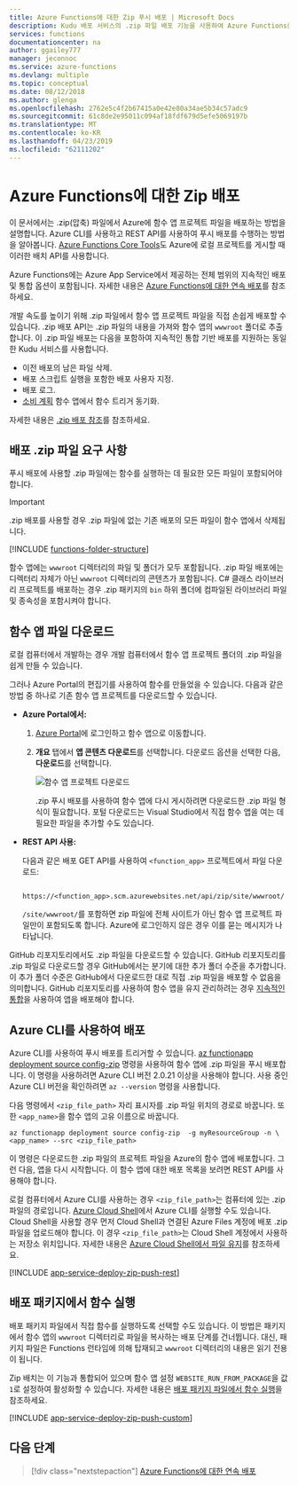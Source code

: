 ```yaml
---
title: Azure Functions에 대한 Zip 푸시 배포 | Microsoft Docs
description: Kudu 배포 서비스의 .zip 파일 배포 기능을 사용하여 Azure Functions를 게시합니다.
services: functions
documentationcenter: na
author: ggailey777
manager: jeconnoc
ms.service: azure-functions
ms.devlang: multiple
ms.topic: conceptual
ms.date: 08/12/2018
ms.author: glenga
ms.openlocfilehash: 2762e5c4f2b67415a0e42e80a34ae5b34c57adc9
ms.sourcegitcommit: 61c8de2e95011c094af18fdf679d5efe5069197b
ms.translationtype: MT
ms.contentlocale: ko-KR
ms.lasthandoff: 04/23/2019
ms.locfileid: "62111202"
---
```

# <a name="zip-deployment-for-azure-functions"></a>Azure Functions에 대한 Zip 배포

이 문서에서는 .zip(압축) 파일에서 Azure에 함수 앱 프로젝트 파일을 배포하는 방법을 설명합니다. Azure CLI를 사용하고 REST API를 사용하여 푸시 배포를 수행하는 방법을 알아봅니다. [Azure Functions Core Tools](functions-run-local.md)도 Azure에 로컬 프로젝트를 게시할 때 이러한 배치 API를 사용합니다.

Azure Functions에는 Azure App Service에서 제공하는 전체 범위의 지속적인 배포 및 통합 옵션이 포함됩니다. 자세한 내용은 [Azure Functions에 대한 연속 배포](functions-continuous-deployment.md)를 참조하세요.

개발 속도를 높이기 위해 .zip 파일에서 함수 앱 프로젝트 파일을 직접 손쉽게 배포할 수 있습니다. .zip 배포 API는 .zip 파일의 내용을 가져와 함수 앱의 `wwwroot` 폴더로 추출합니다. 이 .zip 파일 배포는 다음을 포함하여 지속적인 통합 기반 배포를 지원하는 동일한 Kudu 서비스를 사용합니다.

+ 이전 배포의 남은 파일 삭제.
+ 배포 스크립트 실행을 포함한 배포 사용자 지정.
+ 배포 로그.
+ [소비 계획](functions-scale.md) 함수 앱에서 함수 트리거 동기화.

자세한 내용은 [.zip 배포 참조](https://github.com/projectkudu/kudu/wiki/Deploying-from-a-zip-file)를 참조하세요.

## <a name="deployment-zip-file-requirements"></a>배포 .zip 파일 요구 사항

푸시 배포에 사용할 .zip 파일에는 함수를 실행하는 데 필요한 모든 파일이 포함되어야 합니다.

>[!IMPORTANT]
> .zip 배포를 사용할 경우 .zip 파일에 없는 기존 배포의 모든 파일이 함수 앱에서 삭제됩니다.  

[!INCLUDE [functions-folder-structure](../../includes/functions-folder-structure.md)]

함수 앱에는 `wwwroot` 디렉터리의 파일 및 폴더가 모두 포함됩니다. .zip 파일 배포에는 디렉터리 자체가 아닌 `wwwroot` 디렉터리의 콘텐츠가 포함됩니다. C# 클래스 라이브러리 프로젝트를 배포하는 경우 .zip 패키지의 `bin` 하위 폴더에 컴파일된 라이브러리 파일 및 종속성을 포함시켜야 합니다.

## <a name="download-your-function-app-files"></a>함수 앱 파일 다운로드

로컬 컴퓨터에서 개발하는 경우 개발 컴퓨터에서 함수 앱 프로젝트 폴더의 .zip 파일을 쉽게 만들 수 있습니다.

그러나 Azure Portal의 편집기를 사용하여 함수를 만들었을 수 있습니다. 다음과 같은 방법 중 하나로 기존 함수 앱 프로젝트를 다운로드할 수 있습니다.

+ **Azure Portal에서:**

  1. [Azure Portal](https://portal.azure.com)에 로그인하고 함수 앱으로 이동합니다.

  2. **개요** 탭에서 **앱 콘텐츠 다운로드**를 선택합니다. 다운로드 옵션을 선택한 다음, **다운로드**를 선택합니다.

      ![함수 앱 프로젝트 다운로드](./media/deployment-zip-push/download-project.png)

     .zip 푸시 배포를 사용하여 함수 앱에 다시 게시하려면 다운로드한 .zip 파일 형식이 필요합니다. 포털 다운로드는 Visual Studio에서 직접 함수 앱을 여는 데 필요한 파일을 추가할 수도 있습니다.

+ **REST API 사용:**

    다음과 같은 배포 GET API를 사용하여 `<function_app>` 프로젝트에서 파일 다운로드: 

        https://<function_app>.scm.azurewebsites.net/api/zip/site/wwwroot/

    `/site/wwwroot/`를 포함하면 zip 파일에 전체 사이트가 아닌 함수 앱 프로젝트 파일만이 포함되도록 합니다. Azure에 로그인하지 않은 경우 이를 묻는 메시지가 나타납니다.  

GitHub 리포지토리에서도 .zip 파일을 다운로드할 수 있습니다. GitHub 리포지토리를 .zip 파일로 다운로드할 경우 GitHub에서는 분기에 대한 추가 폴더 수준을 추가합니다. 이 추가 폴더 수준은 GitHub에서 다운로드한 대로 직접 .zip 파일을 배포할 수 없음을 의미합니다. GitHub 리포지토리를 사용하여 함수 앱을 유지 관리하려는 경우 [지속적인 통합](functions-continuous-deployment.md)을 사용하여 앱을 배포해야 합니다.  

## <a name="cli"></a>Azure CLI를 사용하여 배포

Azure CLI를 사용하여 푸시 배포를 트리거할 수 있습니다. [az functionapp deployment source config-zip](/cli/azure/functionapp/deployment/source#az-functionapp-deployment-source-config-zip) 명령을 사용하여 함수 앱에 .zip 파일을 푸시 배포합니다. 이 명령을 사용하려면 Azure CLI 버전 2.0.21 이상을 사용해야 합니다. 사용 중인 Azure CLI 버전을 확인하려면 `az --version` 명령을 사용합니다.

다음 명령에서 `<zip_file_path>` 자리 표시자를 .zip 파일 위치의 경로로 바꿉니다. 또한 `<app_name>`을 함수 앱의 고유 이름으로 바꿉니다. 

```azurecli-interactive
az functionapp deployment source config-zip  -g myResourceGroup -n \
<app_name> --src <zip_file_path>
```

이 명령은 다운로드한 .zip 파일의 프로젝트 파일을 Azure의 함수 앱에 배포합니다. 그런 다음, 앱을 다시 시작합니다. 이 함수 앱에 대한 배포 목록을 보려면 REST API를 사용해야 합니다.

로컬 컴퓨터에서 Azure CLI를 사용하는 경우 `<zip_file_path>`는 컴퓨터에 있는 .zip 파일의 경로입니다. [Azure Cloud Shell](../cloud-shell/overview.md)에서 Azure CLI를 실행할 수도 있습니다. Cloud Shell을 사용할 경우 먼저 Cloud Shell과 연결된 Azure Files 계정에 배포 .zip 파일을 업로드해야 합니다. 이 경우 `<zip_file_path>`는 Cloud Shell 계정에서 사용하는 저장소 위치입니다. 자세한 내용은 [Azure Cloud Shell에서 파일 유지](../cloud-shell/persisting-shell-storage.md)를 참조하세요.

[!INCLUDE [app-service-deploy-zip-push-rest](../../includes/app-service-deploy-zip-push-rest.md)]

## <a name="run-functions-from-the-deployment-package"></a>배포 패키지에서 함수 실행

배포 패키지 파일에서 직접 함수를 실행하도록 선택할 수도 있습니다. 이 방법은 패키지에서 함수 앱의 `wwwroot` 디렉터리로 파일을 복사하는 배포 단계를 건너뜁니다. 대신, 패키지 파일은 Functions 런타임에 의해 탑재되고 `wwwroot` 디렉터리의 내용은 읽기 전용이 됩니다.  

Zip 배치는 이 기능과 통합되어 있으며 함수 앱 설정 `WEBSITE_RUN_FROM_PACKAGE`을 값 `1`로 설정하여 활성화할 수 있습니다. 자세한 내용은 [배포 패키지 파일에서 함수 실행](run-functions-from-deployment-package.md)을 참조하세요.

[!INCLUDE [app-service-deploy-zip-push-custom](../../includes/app-service-deploy-zip-push-custom.md)]

## <a name="next-steps"></a>다음 단계

> [!div class="nextstepaction"]
> [Azure Functions에 대한 연속 배포](functions-continuous-deployment.md)

[.zip push deployment reference topic]: https://github.com/projectkudu/kudu/wiki/Deploying-from-a-zip-file
